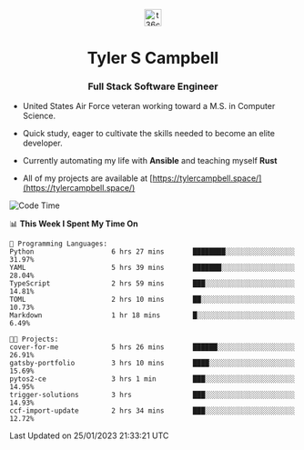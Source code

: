 <p align="center">
<a href="https://www.linkedin.com/in/t36campbell" target="blank"><img align="center" src="https://ik.imagekit.io/t36campbell/Portfolio/linkedin.png.original_m8bbGgPh6.png" alt="t36campbell" height="30" width="30" /></a>
</p>
<h1 align="center">Tyler S Campbell</h1>
<h3 align="center">Full Stack Software Engineer</h3>

* United States Air Force veteran working toward a M.S. in Computer Science.

* Quick study, eager to cultivate the skills needed to become an elite developer.

* Currently automating my life with **Ansible** and teaching myself **Rust**

* All of my projects are available at [https://tylercampbell.space/](https://tylercampbell.space/)

<!--START_SECTION:waka-->
![Code Time](http://img.shields.io/badge/Code%20Time-2%2C120%20hrs%2027%20mins-blue)

📊 **This Week I Spent My Time On** 

```text
💬 Programming Languages: 
Python                   6 hrs 27 mins       ████████░░░░░░░░░░░░░░░░░   31.97% 
YAML                     5 hrs 39 mins       ███████░░░░░░░░░░░░░░░░░░   28.04% 
TypeScript               2 hrs 59 mins       ███░░░░░░░░░░░░░░░░░░░░░░   14.81% 
TOML                     2 hrs 10 mins       ██░░░░░░░░░░░░░░░░░░░░░░░   10.73% 
Markdown                 1 hr 18 mins        █░░░░░░░░░░░░░░░░░░░░░░░░   6.49%

🐱‍💻 Projects: 
cover-for-me             5 hrs 26 mins       ██████░░░░░░░░░░░░░░░░░░░   26.91% 
gatsby-portfolio         3 hrs 10 mins       ████░░░░░░░░░░░░░░░░░░░░░   15.69% 
pytos2-ce                3 hrs 1 min         ███░░░░░░░░░░░░░░░░░░░░░░   14.95% 
trigger-solutions        3 hrs               ███░░░░░░░░░░░░░░░░░░░░░░   14.93% 
ccf-import-update        2 hrs 34 mins       ███░░░░░░░░░░░░░░░░░░░░░░   12.72%

```


 Last Updated on 25/01/2023 21:33:21 UTC
<!--END_SECTION:waka-->
